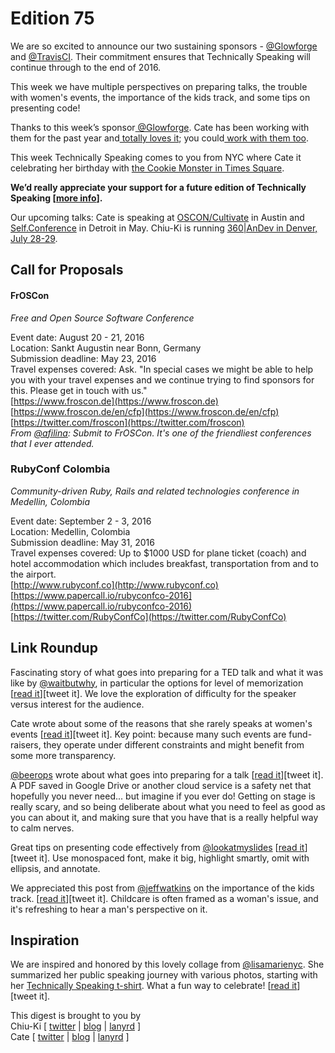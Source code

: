 # Edition 75

We are so excited to announce our two sustaining sponsors - [@Glowforge](http://twitter.com/glowforge) and [@TravisCI](http://twitter.com/travisci). Their commitment ensures that Technically Speaking will continue through to the end of 2016. 

This week we have multiple perspectives on preparing talks, the trouble with women's events, the importance of the kids track, and some tips on presenting code!

Thanks to this week’s sponsor[  @Glowforge](https://twitter.com/glowforge). Cate has been working with them for the past year and[  totally loves it](http://www.catehuston.com/blog/2015/10/21/lasers-and-practical-skills/); you could[  work with them too](https://glowforge.com/jobs/).

This week Technically Speaking comes to you from NYC where Cate it celebrating her birthday with [the Cookie Monster in Times Square](https://twitter.com/catehstn/status/726923025514397696).  

**We’d really appreciate your support for a future edition of Technically Speaking [[more info](http://www.techspeak.email/sponsorship/)].**  

Our upcoming talks: Cate is speaking at [OSCON/Cultivate](http://conferences.oreilly.com/oscon/open-source-us/) in Austin and [Self.Conference](http://selfconference.org/) in Detroit in May. Chiu-Ki is running [360|AnDev in Denver, July 28-29](http://360andev.com/).

## Call for Proposals

#### FrOSCon
*Free and Open Source Software Conference*

Event date: August 20 - 21, 2016  
Location: Sankt Augustin near Bonn, Germany  
Submission deadline: May 23, 2016  
Travel expenses covered: Ask. "In special cases we might be able to help you with your travel expenses and we continue trying to find sponsors for this. Please get in touch with us."  
[https://www.froscon.de](https://www.froscon.de)  
[https://www.froscon.de/en/cfp](https://www.froscon.de/en/cfp)  
[https://twitter.com/froscon](https://twitter.com/froscon)  
*From [@afilina](https://twitter.com/afilina/status/720626102780182529): Submit to FrOSCon. It's one of the friendliest conferences that I ever attended.*

### RubyConf Colombia
*Community-driven Ruby, Rails and related technologies conference in Medellin, Colombia*
 
Event date: September 2 - 3, 2016  
Location: Medellin, Colombia  
Submission deadline: May 31, 2016    
Travel expenses covered: Up to $1000 USD for plane ticket (coach) and hotel accommodation which includes breakfast, transportation from and to the airport.    
[http://www.rubyconf.co](http://www.rubyconf.co)  
[https://www.papercall.io/rubyconfco-2016](https://www.papercall.io/rubyconfco-2016)  
[https://twitter.com/RubyConfCo](https://twitter.com/RubyConfCo)


## Link Roundup

Fascinating story of what goes into preparing for a TED talk and what it was like by [@waitbutwhy](http://twitter.com/waitbutwhy), in particular the options for level of memorization [[read it](http://waitbutwhy.com/2016/03/doing-a-ted-talk-the-full-story.html)][tweet it]. We love the exploration of difficulty for the speaker versus interest for the audience.

Cate wrote about some of the reasons that she rarely speaks at women's events [[read it](http://www.catehuston.com/blog/2016/04/21/the-trouble-with-womens-events/)][tweet it]. Key point: because many such events are fund-raisers, they operate under different constraints and might benefit from some more transparency.

[@beerops](http://twitter.com/beerops) wrote about what goes into preparing for a talk [[read it](https://beero.ps/2016/04/14/on-a-conference-speaking-routine/)][tweet it]. A PDF saved in Google Drive or another cloud service is a safety net that hopefully you never need... but imagine if you ever do! Getting on stage is really scary, and so being deliberate about what you need to feel as good as you can about it, and making sure that you have that is a really helpful way to calm nerves.

Great tips on presenting code effectively from [@lookatmyslides](https://twitter.com/lookatmyslides) [[read it](http://www.slideshare.net/LookAtMySlides/codeware)][tweet it]. Use monospaced font, make it big, highlight smartly, omit with ellipsis, and annotate.

We appreciated this post from [@jeffwatkins](http://twitter.com/jeffwatkins) on the importance of the kids track. [[read it](https://metrocat.org/2016/04/thinking-about-ull)][tweet it]. Childcare is often framed as a woman's issue, and it's refreshing to hear a man's perspective on it.

## Inspiration

We are inspired and honored by this lovely collage from [@lisamarienyc](https://twitter.com/lisamarienyc). She summarized her public speaking journey with various photos, starting with her [Technically Speaking t-shirt](https://teespring.com/technically-speaking-first). What a fun way to celebrate! [[read it](https://twitter.com/lisamarienyc/status/726531258738708480)][tweet it].
  
  
This digest is brought to you by  
Chiu-Ki [ [twitter](https://twitter.com/chiuki) | [blog](http://blog.sqisland.com/) | [lanyrd](http://lanyrd.com/profile/chiuki/) ]  
Cate [ [twitter](https://twitter.com/catehstn) | [blog](http://www.catehuston.com/blog/) | [lanyrd](http://lanyrd.com/profile/catehstn/) ]
